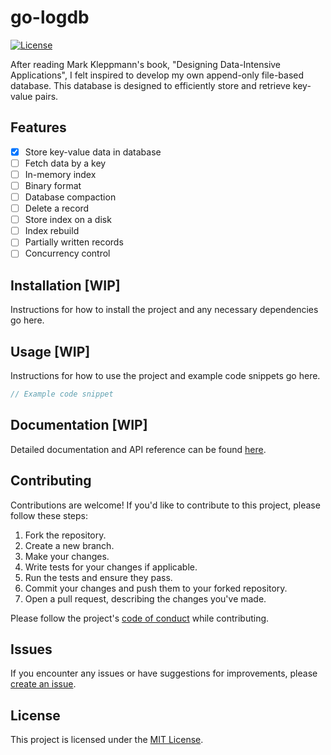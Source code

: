 # go-logdb

[![License](https://img.shields.io/badge/License-MIT-blue.svg)](LICENSE)

After reading Mark Kleppmann's book, "Designing Data-Intensive Applications", I felt inspired to develop my own
append-only file-based database. This database is designed to efficiently store and retrieve key-value pairs.

## Features

- [x] Store key-value data in database
- [ ] Fetch data by a key
- [ ] In-memory index
- [ ] Binary format
- [ ] Database compaction
- [ ] Delete a record
- [ ] Store index on a disk
- [ ] Index rebuild
- [ ] Partially written records
- [ ] Concurrency control

## Installation \[WIP\]

Instructions for how to install the project and any necessary dependencies go here.

## Usage \[WIP\]

Instructions for how to use the project and example code snippets go here.

```go
// Example code snippet
```

## Documentation \[WIP\]

Detailed documentation and API reference can be found [here](https://github.com/albanul/go-logdb/wiki).

## Contributing

Contributions are welcome! If you'd like to contribute to this project, please follow these steps:

1. Fork the repository.
2. Create a new branch.
3. Make your changes.
4. Write tests for your changes if applicable.
5. Run the tests and ensure they pass.
6. Commit your changes and push them to your forked repository.
7. Open a pull request, describing the changes you've made.

Please follow the project's [code of conduct](code_of_conduct) while contributing.

## Issues

If you encounter any issues or have suggestions for improvements,
please [create an issue](https://github.com/albanul/go-logdb/issues).

## License

This project is licensed under the [MIT License](LICENSE.md).